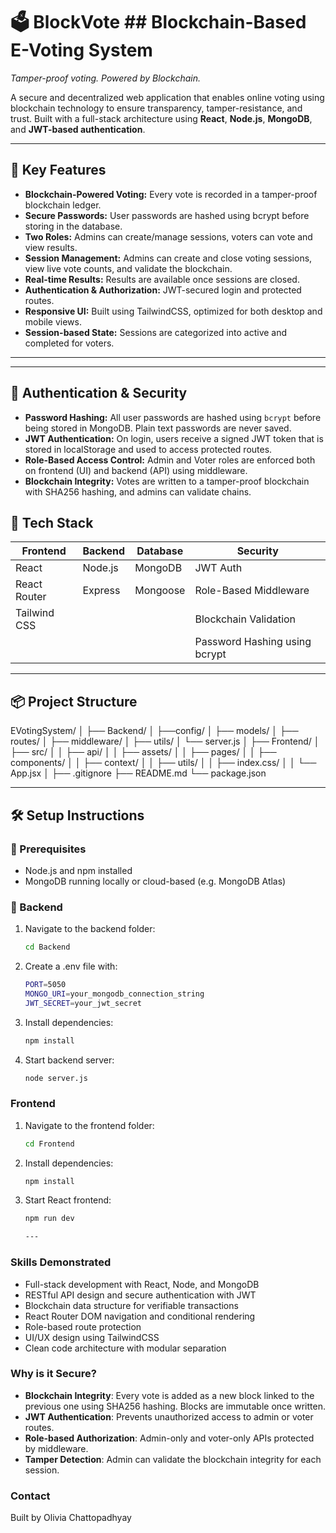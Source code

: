 # 🗳️ BlockVote ##  Blockchain-Based E-Voting System
*Tamper-proof voting. Powered by Blockchain.*

 

A secure and decentralized web application that enables online voting using blockchain technology to ensure transparency, tamper-resistance, and trust. Built with a full-stack architecture using **React**, **Node.js**, **MongoDB**, and **JWT-based authentication**.

---

## 🔐 Key Features

- **Blockchain-Powered Voting:** Every vote is recorded in a tamper-proof blockchain ledger.
- **Secure Passwords:** User passwords are hashed using bcrypt before storing in the database.
- **Two Roles:** Admins can create/manage sessions, voters can vote and view results.
- **Session Management:** Admins can create and close voting sessions, view live vote counts, and validate the blockchain.
- **Real-time Results:** Results are available once sessions are closed.
- **Authentication & Authorization:** JWT-secured login and protected routes.
- **Responsive UI:** Built using TailwindCSS, optimized for both desktop and mobile views.
- **Session-based State:** Sessions are categorized into active and completed for voters.

---

---

## 🔐 Authentication & Security

- **Password Hashing:** All user passwords are hashed using `bcrypt` before being stored in MongoDB. Plain text passwords are never saved.
- **JWT Authentication:** On login, users receive a signed JWT token that is stored in localStorage and used to access protected routes.
- **Role-Based Access Control:** Admin and Voter roles are enforced both on frontend (UI) and backend (API) using middleware.
- **Blockchain Integrity:** Votes are written to a tamper-proof blockchain with SHA256 hashing, and admins can validate chains.


## 🚀 Tech Stack

| Frontend      | Backend  | Database | Security     |
|---------------|----------|----------|--------------|
| React         | Node.js  | MongoDB  | JWT Auth     |
| React Router  | Express  | Mongoose | Role-Based Middleware |
| Tailwind CSS  |          |          | Blockchain Validation |
|               |          |          | Password Hashing using bcrypt|

---

## 📦 Project Structure
EVotingSystem/
│
├── Backend/
│ ├──config/
│ ├── models/
│ ├── routes/
│ ├── middleware/
│ ├── utils/
│ └── server.js
│
├── Frontend/
│ ├── src/
│ │ ├── api/
│ │ ├── assets/
│ │ ├── pages/
│ │ ├── components/
│ │ ├── context/
│ │ ├── utils/
│ │ ├── index.css/
│ │ └── App.jsx
│
├── .gitignore
├── README.md
└── package.json

---

## 🛠️ Setup Instructions

### 🔑 Prerequisites

- Node.js and npm installed
- MongoDB running locally or cloud-based (e.g. MongoDB Atlas)

### 🔧 Backend

1. Navigate to the backend folder:
   ```bash
   cd Backend
2. Create a .env file with:
   ```bash
   PORT=5050
   MONGO_URI=your_mongodb_connection_string
   JWT_SECRET=your_jwt_secret

3. Install dependencies:
   ```bash
   npm install

4. Start backend server:
   ```bash
   node server.js

### Frontend
1. Navigate to the frontend folder:
   ```bash
   cd Frontend
2. Install dependencies:
   ```bash
   npm install
3. Start React frontend:
   ```bash
   npm run dev

   ---

### Skills Demonstrated
- Full-stack development with React, Node, and MongoDB
- RESTful API design and secure authentication with JWT
- Blockchain data structure for verifiable transactions
- React Router DOM navigation and conditional rendering
- Role-based route protection
- UI/UX design using TailwindCSS
- Clean code architecture with modular separation

###  Why is it Secure?
- **Blockchain Integrity**: Every vote is added as a new block linked to the previous one using SHA256 hashing. Blocks are immutable once written.
- **JWT Authentication**: Prevents unauthorized access to admin or voter routes.
- **Role-based Authorization**: Admin-only and voter-only APIs protected by middleware.
- **Tamper Detection**: Admin can validate the blockchain integrity for each session.

### Contact
Built by Olivia Chattopadhyay

